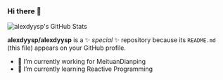 ### Hi there 👋

![alexdyysp's GitHub Stats](https://github-readme-stats.vercel.app/api?username=alexdyysp&show_icons=true&theme=radical)


**alexdyysp/alexdyysp** is a ✨ _special_ ✨ repository because its `README.md` (this file) appears on your GitHub profile.

- 🔭 I’m currently working for MeituanDianping
- 🌱 I’m currently learning Reactive Programming
<!--
- 👯 I’m looking to collaborate on ...
- 🤔 I’m looking for help with ...
- 💬 Ask me about ...
- 📫 How to reach me: ...
- 😄 Pronouns: ...
- ⚡ Fun fact: ...
-->
